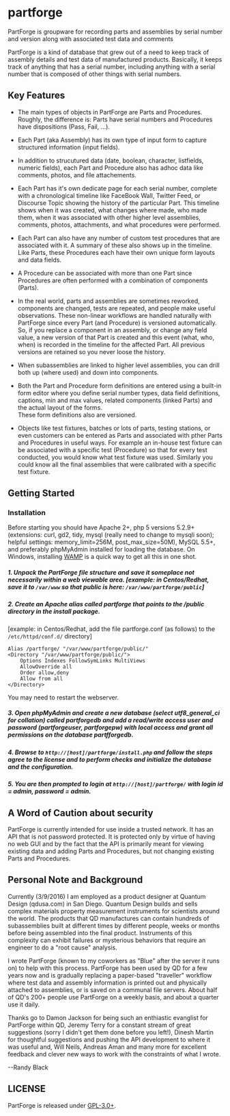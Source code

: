 # partforge
PartForge is groupware for recording parts and assemblies by serial number and version along with associated test data and comments

PartForge is a kind of database that grew out of a need to keep track of assembly details and test data of manufactured products.
Basically, it keeps track of anything that has a serial number, 
including anything with a serial number that is composed of other things with serial numbers. 

## Key Features

* The main types of objects in PartForge are Parts and Procedures.  Roughly, the difference is: Parts have serial numbers and Procedures 
have dispositions (Pass, Fail, ...).

* Each Part (aka Assembly) has its own type of input form to capture structured information (input fields).  

* In addition to strucutured data (date, boolean, character, listfields, numeric fields), each Part and Procedure also 
has adhoc data like comments, photos, and file attachements.

* Each Part has it's own dedicate page for each serial number, complete with a chronological timeline like FaceBook Wall, Twitter Feed, or Discourse Topic showing the 
history of the particular Part.  This timeline shows when it was created, what changes
where made, who made them, when it was associated with other higher level assemblies, comments, photos, attachments, and what procedures
were performed.

* Each Part can also have any number of custom test procedures that are associated with it.  A summary of these also shows up in the timeline.  
Like Parts, these Procedures each have their own unique form layouts and data fields.  

* A Procedure can be associated with more than one Part since Procedures are often performed with a combination of components (Parts).

* In the real world, parts and assemblies are sometimes reworked, components are changed, tests are repeated, and people make useful observations.
These non-linear workflows are handled naturally with PartForge since every Part (and Procedure) is versioned automatically.  So, if you replace
a component in an assembly, or change any field value, a new version of that Part is created and this event (what, who, when) is recorded in the timeline
for the affected Part.  All previous versions are retained so you never loose the history.  

* When subassemblies are linked to higher level assemblies, you can drill both up (where used) and down into components.

* Both the Part and Procedure form definitions are entered using a built-in form editor where you define serial number types, data field definitions,
captions, min and max values, related components (linked Parts) and the actual layout of the forms.  
These form definitions also are versioned.

* Objects like test fixtures, batches or lots of parts, testing stations, or even customers can be entered as Parts and associated with 
pther Parts and Procedures in useful ways.  For example an in-house test fixture can be associated with a specific test (Procedure) so that for every
test conducted, you would know what test fixture was used.  Similarly you could know all the final assemblies that were calibrated with
a specific test fixture.


## Getting Started

### Installation

Before starting you should have Apache 2+, php 5 versions 5.2.9+ (extensions: curl, gd2, tidy, mysql (really need to change to mysqli soon); helpful settings: memory_limit=256M, post_max_size=50M), MySQL 5.5+, and preferably phpMyAdmin installed for loading the database.  On Windows, installing [WAMP](http://www.wampserver.com/en/) 
is a quick way to get all this in one shot.  

##### 1. Unpack the PartForge file structure and save it someplace not necessarily within a web viewable area.  [example: in Centos/Redhat, save it to ```/var/www``` so that public is here: ```/var/www/partforge/public```]

##### 2. Create an Apache alias called partforge that points to the /public directory in the install package.

[example: in Centos/Redhat, add the file partforge.conf (as follows) to the ```/etc/httpd/conf.d/``` directory]

```
Alias /partforge/ "/var/www/partforge/public/" 
<Directory "/var/www/partforge/public/">
    Options Indexes FollowSymLinks MultiViews
    AllowOverride all
    Order allow,deny
    Allow from all
</Directory>
```

You may need to restart the webserver.

##### 3. Open phpMyAdmin and create a new database (select utf8_general_ci for collation) called partforgedb and add a read/write access user and password (partforgeuser, partforgepw) with local access and grant all permissions on the database partfforgedb. 

##### 4. Browse to ```http://[host]/partforge/install.php``` and follow the steps agree to the license and to perform checks and initialize the database and the configuration.  

##### 5. You are then prompted to login at ```http://[host]/partforge/``` with login id = admin, password = admin. 

## A Word of Caution about security

PartForge is currently intended for use inside a trusted network.  It has an API that is not password protected.  It is protected only by virtue of having no web GUI and by the fact that the API is primarily meant for viewing existing data and adding Parts and Procedures, but not changing existing Parts and Procedures.

## Personal Note and Background

Currently (3/9/2016) I am employed as a product designer at Quantum Design (qdusa.com) in San Diego.  Quantum Design builds and sells complex materials property measurement instruments
for scientists around the world.  The products that QD manufactures can contain hundreds of subassemblies built at different 
times by different people, weeks or months before being assembled into the final product.  Instruments of this complexity can exhibit failures or 
mysterious behaviors that require an engineer to do a "root cause" analysis.

I wrote PartForge (known to my coworkers as "Blue" after the server it runs on) to help with this process.
PartForge has been used by QD for a few years now and is gradually replacing a paper-based "traveller" workflow where test data and assembly information 
is printed out and physically attached to assemblies, or is saved on a communal file servers.   About half of QD's 200+ people use PartForge on a weekly basis, 
and about a quarter use it daily. 

Thanks go to Damon Jackson for being such an enthiastic evanglist for PartForge within QD, Jeremy Terry for a constant stream of great suggestions
(sorry I didn't get them done before you left!), Dinesh Martin for thoughtful suggestions and pushing the API development to where it was useful and, Will Neils, Andreas Aman and 
many more for excellent feedback and clever new ways to work with the constraints of what I wrote.  

--Randy Black

## LICENSE

PartForge is released under [GPL-3.0+](http://spdx.org/licenses/GPL-3.0+).
